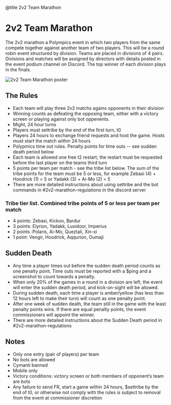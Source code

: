 @title 2v2 Team Marathon

# 2v2 Team Marathon

The 2v2 marathon a Polympics event in which two players from the same compete together against another team of two players. This will be a round robin event structured by division. Teams are placed in divisions of 4 pairs. Divisions and matches will be assigned by directors with details posted in the event podium channel on Discord. The top winner of each division plays in the finals.

![2v2 Team Marathon poster](https://polympics.github.io/wiki/images/2v2_team_marathon.png)

## The Rules

- Each team will play three 2v2 matchs agains opponents in their division
- Winning counts as defeating the opposing team, either with a victory screen or playing against only bot oppenents. 
- Might, 24 hour turns
- Players must settribe by the end of  the first turn, t0
- Players 24 hours to exchange friend requests and host the game. Hosts must start the match within 24 hours
- Polypmics time out rules. Penalty points for time outs -- see sudden death period below
- Each team is allowed one free t2 restart; the restart must be requested before the last player on the teams third turn
- 5 points per team per match - see the tribe list below. The sum of the tribe points for the team must be 5 or less, for example Zebasi (4) + Hoodrick (1) = 5 or Yadakk (3) + Ai-Mo (2) = 5
- There are more detailed instructions about using settribe and the bot commands in #2v2-marathon-regulations in the discord server

### Tribe tier list. Combined tribe points of 5 or less per team per match

- 4 points: Zebasi, Kickoo, Bardur
- 3 points: Elyrion, Yadakk, Luxidoor, Imperius
- 2 points :Polaris, Ai-Mo, Queztali, Xin-xi
- 1 point: Vengir, Hoodrick, Aqqurion, Oumaji

## Sudden Death

- Any time a player times out before the sudden death period counts as one penalty point. Time outs must be reported with a $ping and a screenshot to count towards a penalty.
- When only 20% of the games in a round in a division are left, the event will enter the sudden death period, and kick-on-sight will be allowed. 
- During sudden death, each time a player is amber/yellow (has less than 12 hours left to make their turn) will count as one penalty point. 
- After one week of sudden death, the team still in the game with the least penalty points wins. If there are equal penalty points, the event commissioners will appoint the winner.
- There are more detailed instructions about the Sudden Death period in #2v2-marathon-regulations

## Notes

- Only one entry (pair of players) per team
- No bots are allowed
- Cymanti banned
- Mobile only
- Victory conditions: victory screen or both members of opponent’s team are bots
- Any failure to send FR, start a game within 24 hours, $settribe by the end of t0, or otherwise not comply with the rules is subject to removal from the event at commissioner discretion

